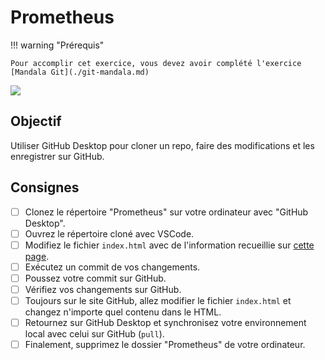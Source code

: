 # Prometheus

!!! warning "Prérequis"

    Pour accomplir cet exercice, vous devez avoir complété l'exercice [Mandala Git](./git-mandala.md)

![](../../assets/images/prometheus.jpg)

## Objectif

Utiliser GitHub Desktop pour cloner un repo, faire des modifications et les enregistrer sur GitHub.

## Consignes

- [ ] Clonez le répertoire "Prometheus" sur votre ordinateur avec "GitHub Desktop".
- [ ] Ouvrez le répertoire cloné avec VSCode.
- [ ] Modifiez le fichier `index.html` avec de l'information recueillie sur [cette page](https://avp.fandom.com/wiki/Prometheus_(film)).
- [ ] Exécutez un commit de vos changements.
- [ ] Poussez votre commit sur GitHub.
- [ ] Vérifiez vos changements sur GitHub.
- [ ] Toujours sur le site GitHub, allez modifier le fichier `index.html` et changez n'importe quel contenu dans le HTML.
- [ ] Retournez sur GitHub Desktop et synchronisez votre environnement local avec celui sur GitHub (`pull`).
- [ ] Finalement, supprimez le dossier "Prometheus" de votre ordinateur.
